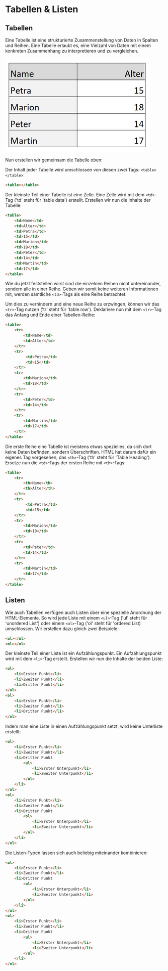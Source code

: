 # Tabellen & Listen
## Tabellen
Eine Tabelle ist eine strukturierte Zusammenstellung von Daten in Spalten und Reihen. Eine Tabelle erlaubt es, eine Vielzahl von Daten mit einem konkreten Zusammenhang zu interpretieren und zu vergleichen.

![Tabelle](src/tabelle.png)

Nun erstellen wir gemeinsam die Tabelle oben:

Der Inhalt jeder Tabelle wird umschlossen von diesen zwei Tags: `<table></table>`:

```html
<table></table>
```
Der kleinste Teil einer Tabelle ist eine Zelle. Eine Zelle wird mit dem `<td>`-Tag ('td' steht für 'table data') erstellt. Erstellen wir nun die Inhalte der Tabelle:

```html
<table>
    <td>Name</td>
    <td>Alter</td>
    <td>Petra</td>
    <td>15</td>
    <td>Marion</td>
    <td>18</td>
    <td>Peter</td>
    <td>14</td>
    <td>Martin</td>
    <td>17</td>
</table>
```
Wie du jetzt feststellen wirst sind die einzelnen Reihen nicht untereinander, sondern alle in einer Reihe. Geben wir somit keine weiteren Informationen mit, werden sämtliche `<td>`-Tags als eine Reihe betrachtet.

Um dies zu verhindern und eine neue Reihe zu erzwingen, können wir das `<tr>`-Tag nutzen ('tr' steht für 'table row'). Deklariere nun mit dem `<tr>`-Tag das Anfang und Ende einer Tabellen-Reihe:

```html
<table>
    <tr>
        <td>Name</td>
        <td>Alter</td>
    </tr>
    <tr>
         <td>Petra</td>
         <td>15</td>   
    </tr>
    <tr>
        <td>Marion</td>
        <td>18</td>
    </tr>
    <tr>
        <td>Peter</td>
        <td>14</td>
    </tr>
    <tr>
        <td>Martin</td>
        <td>17</td>
    </tr>
</table>
```
Die erste Reihe eine Tabelle ist meistens etwas spezielles, da sich dort keine Daten befinden, sondern Überschriften. HTML hat darum dafür ein eigenes Tag vorgesehen, das `<th>`-Tag ('th' steht für 'Table Heading'). Ersetze nun die `<td>`-Tags der ersten Reihe mit `<th>`-Tags:

```html
<table>
    <tr>
        <th>Name</th>
        <th>Alter</th>
    </tr>
    <tr>
         <td>Petra</td>
         <td>15</td>   
    </tr>
    <tr>
        <td>Marion</td>
        <td>18</td>
    </tr>
    <tr>
        <td>Peter</td>
        <td>14</td>
    </tr>
    <tr>
        <td>Martin</td>
        <td>17</td>
    </tr>
</table>
```

## Listen
Wie auch Tabellen verfügen auch Listen über eine spezielle Anordnung der HTML-Elemente. So wird jede Liste mit einem `<ul>`-Tag ('ul' steht für 'unordered List') oder einem `<ol>`-Tag ('ol' steht für 'ordered List) umschlossen. Wir erstellen dazu gleich zwei Beispiele:

```html
<ul></ul>
<ol></ol>
```

Der kleinste Teil einer Liste ist ein Aufzählungspunkt. Ein Aufzählungspunkt wird mit dem `<li>`-Tag  erstellt. Erstellen wir nun die Inhalte der beiden Liste:

```html
<ul>
    <li>Erster Punkt</li>
    <li>Zweiter Punkt</li>
    <li>Dritter Punkt</li>
</ul>
<ol>
    <li>Erster Punkt</li>
    <li>Zweiter Punkt</li>
    <li>Dritter Punkt</li>
</ol>
```

Indem man eine Liste in einen Aufzählungspunkt setzt, wird keine Unterliste erstellt:

```html
<ul>
    <li>Erster Punkt</li>
    <li>Zweiter Punkt</li>
    <li>Dritter Punkt
        <ul>
            <li>Erster Unterpunkt</li>
            <li>Zweiter Unterpunkt</li>
        </ul>
    </li>
</ul>
<ol>
    <li>Erster Punkt</li>
    <li>Zweiter Punkt</li>
    <li>Dritter Punkt
        <ol>
            <li>Erster Unterpunkt</li>
            <li>Zweiter Unterpunkt</li>
        </ol>
    </li>
</ol>
```

Die Listen-Typen lassen sich auch beliebig miteinander kombinieren:

```html
<ul>
    <li>Erster Punkt</li>
    <li>Zweiter Punkt</li>
    <li>Dritter Punkt
        <ol>
            <li>Erster Unterpunkt</li>
            <li>Zweiter Unterpunkt</li>
        </ol>
    </li>
</ul>
<ol>
    <li>Erster Punkt</li>
    <li>Zweiter Punkt</li>
    <li>Dritter Punkt
        <ul>
            <li>Erster Unterpunkt</li>
            <li>Zweiter Unterpunkt</li>
        </ul>
    </li>
</ol>
```


